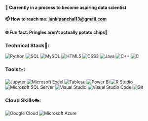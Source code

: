 
 


  #### 🎯 Currently in a process to become aspiring data scientist 
  
  #### 📫 How to reach me: jankipanchal13@gmail.com

  #### 🌐 Fun fact: Pringles aren't actually potato chips👀

### Technical Stack🚀:
![Python](https://img.shields.io/badge/-Python-black?style=flat-plastic&logo=Python)
![SQL](https://img.shields.io/badge/-SQL-black?style=flat-plastic&logo=sql)
![MySQL](https://img.shields.io/badge/-MySQL-black?style=flat-plastic&logo=mysql)
![HTML5](https://img.shields.io/badge/-HTML5-E34F26?style=flat-plastic&logo=html5&logoColor=white)
![CSS3](https://img.shields.io/badge/-CSS3-1572B6?style=flat-plastic&logo=css3)
![Java](https://img.shields.io/badge/-java-E34A86?style=flat-plastic&logo=java)
![C++](https://img.shields.io/badge/-C++-00599C?style=flat-plastic&logo=c)
![C](https://img.shields.io/badge/-c-black?style=flat-plastic&logo=c)

### Tools📉:
![Jupyter](https://img.shields.io/badge/-Jupyter-white?style=flat-plastic&logo=jupyter)
![Microsoft Excel](https://img.shields.io/badge/Microsoft%20Excel-1D6F42?style=flat-plastic&logo=microsoft-excel)
![Tableau](https://img.shields.io/badge/-Tableau-white?style=flat-plastic&logo=tableau)
![Power Bi](https://img.shields.io/badge/-Power%20Bi-yellow?style=flat-plastic&logo=power-bi)
![R Studio](https://img.shields.io/badge/-R%20Studio-blue?style=flat-plastic&logo=R)
![Microsoft SQL Server](https://img.shields.io/badge/Microsoft%20SQl%20Sever-orange?style=flat-plastic&logo=microsoft-sql-server)
![Visual Studio](https://img.shields.io/badge/-Visual%20Studio-purple?style=flat-plastic&logo=visual-studio)
![Visual Studio Code](https://img.shields.io/badge/-Visual%20Studio%20Code-blue?style=flat-plastic&logo=visual-studio-code)
![Git](https://img.shields.io/badge/-Git-black?style=flat-plastic&logo=git)

### Cloud Skills☁️:
![Google Cloud](https://img.shields.io/badge/-Google%20Cloud-white?style=flat-plastic&logo=google-cloud)
![Microsoft Azure](https://img.shields.io/badge/Microsoft%20Azure-white?style=flat-plastic&logo=microsoft-azure)

<!--
![GitHub stats](https://github-readme-stats.vercel.app/api?username=jankee31&show_icons=true&theme=radical)
![](https://visitor-badge.glitch.me/badge?page_id=jankee31.jankee31)
#### Feel free to drop a ⭐
<img src="https://raw.githubusercontent.com/jankee31/jankee31/master/intro.gif" width="90px" align="center">
-->

<!--
**jankee31/jankee31** is a ✨ _special_ ✨ repository because its `README.md` (this file) appears on your GitHub profile.

<!-- <a href="https://medium.com/@jankipanchal13">
--    <img align="left" alt="Janki's Medium" width="85px" src="https://raw.githubusercontent.com/jankee31/jankee31/master/Medium.png" />
-- </a>-->

<!-- Here are some ideas to get you started:

<!--- 🔭 I’m currently working on ...
- 🌱 I’m currently learning ...
- 👯 I’m looking to collaborate on ...
- 🤔 I’m looking for help with ...
- 💬 Ask me about ...
- 📫 How to reach me: ...
- 😄 Pronouns: ...
- ⚡ Fun fact: ...
-->
